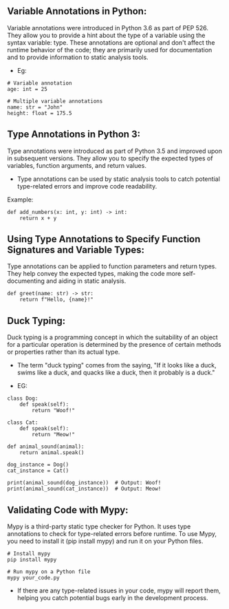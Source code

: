 ## Variable Annotations in Python:
Variable annotations were introduced in Python 3.6 as part of PEP 526. They allow you to provide a hint about the type of a variable using the syntax variable: type. These annotations are optional and don't affect the runtime behavior of the code; they are primarily used for documentation and to provide information to static analysis tools.

- Eg:
```
# Variable annotation
age: int = 25

# Multiple variable annotations
name: str = "John"
height: float = 175.5
```

## Type Annotations in Python 3:
Type annotations were introduced as part of Python 3.5 and improved upon in subsequent versions. They allow you to specify the expected types of variables, function arguments, and return values. 
- Type annotations can be used by static analysis tools to catch potential type-related errors and improve code readability.

Example:
```
def add_numbers(x: int, y: int) -> int:
    return x + y
```

## Using Type Annotations to Specify Function Signatures and Variable Types:
Type annotations can be applied to function parameters and return types. They help convey the expected types, making the code more self-documenting and aiding in static analysis.
```
def greet(name: str) -> str:
    return f"Hello, {name}!"
```

## Duck Typing:
Duck typing is a programming concept in which the suitability of an object for a particular operation is determined by the presence of certain methods or properties rather than its actual type. 
- The term "duck typing" comes from the saying, "If it looks like a duck, swims like a duck, and quacks like a duck, then it probably is a duck."

- EG:
```
class Dog:
    def speak(self):
        return "Woof!"

class Cat:
    def speak(self):
        return "Meow!"

def animal_sound(animal):
    return animal.speak()

dog_instance = Dog()
cat_instance = Cat()

print(animal_sound(dog_instance))  # Output: Woof!
print(animal_sound(cat_instance))  # Output: Meow!
```

## Validating Code with Mypy:
Mypy is a third-party static type checker for Python. It uses type annotations to check for type-related errors before runtime. To use Mypy, you need to install it (pip install mypy) and run it on your Python files.
```
# Install mypy
pip install mypy

# Run mypy on a Python file
mypy your_code.py
```

- If there are any type-related issues in your code, mypy will report them, helping you catch potential bugs early in the development process.
